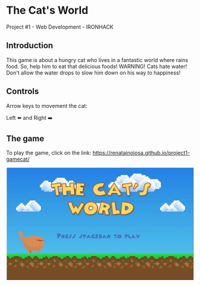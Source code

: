 # The Cat's World

Project #1 - Web Development - IRONHACK

## Introduction

 This game is about a hungry cat who lives in a fantastic world where rains food. So, help him to eat that delicious foods! 
 WARNING! Cats hate water! Don't allow the water drops to slow him down on his way to happiness!

## Controls

Arrow keys to movement the cat:

Left :arrow_left:
and 
Right :arrow_right:


## The game

To play the game, click on the link: https://renatainojosa.github.io/project1-gamecat/ 

<img src="./images/backgroundintro.jpg">





